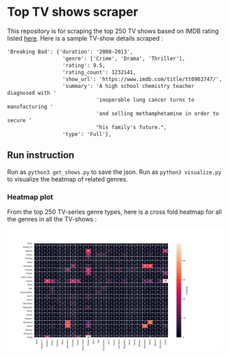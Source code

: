 # Top TV shows scraper
This repository is for scraping the top 250 TV shows based on IMDB rating listed [here](https://www.imdb.com/chart/toptv/). Here is a sample TV-show details scraped :

```
'Breaking Bad': {'duration': '2008–2013',
                  'genre': ['Crime', 'Drama', 'Thriller'],
                  'rating': 9.5,
                  'rating_count': 1232141,
                  'show_url': 'https://www.imdb.com/title/tt0903747/',
                  'summary': 'A high school chemistry teacher diagnosed with '
                             'inoperable lung cancer turns to manufacturing '
                             'and selling methamphetamine in order to secure '
                             "his family's future.",
                  'type': 'Full'},
```

## Run instruction

Run as `python3 get_shows.py` to save the json.
Run as `python3 visualize.py` to visualize the heatmap of related genres.

### Heatmap plot

From the top 250 TV-series genre types, here is a cross fold heatmap for all the genres in all the TV-shows :

![heatmap](seaborn_cross_fold_plot.png)

